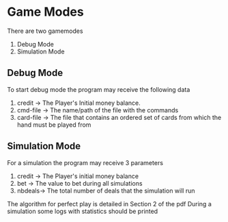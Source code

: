 # Game Modes
There are two gamemodes
1. Debug Mode
2. Simulation Mode

## Debug Mode
To start debug mode the program may receive the following data  
1. credit -> The Player's Initial money balance.
2. cmd-file -> The name/path of the file with the commands
3. card-file -> The file that contains an ordered set of cards from which the hand must be played from

## Simulation Mode
For a simulation the program may receive 3 parameters
1. credit -> The Player's initial money balance
2. bet -> The value to bet during all simulations
3. nbdeals-> The total number of deals that the simulation will run

The algorithm for perfect play is detailed in Section 2 of the pdf
During a simulation some logs with statistics should be printed
